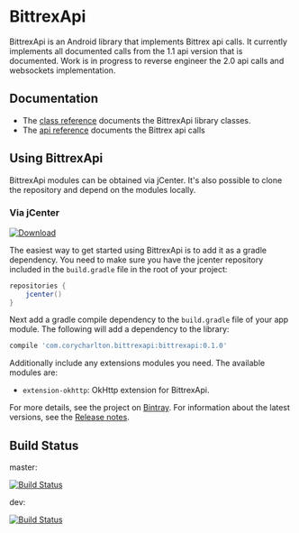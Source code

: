 # BittrexApi 

BittrexApi is an Android library that implements Bittrex api calls. It currently implements all documented calls from the 1.1 api version that is documented. Work is in progress to reverse engineer the 2.0 api calls and websockets implementation.

## Documentation ##

* The [class reference][] documents the BittrexApi library classes.
* The [api reference][] documents the Bittrex api calls

[class reference]: https://corycharlton.github.io/BittrexApi/reference
[api reference]: https://bittrex.com/home/api

## Using BittrexApi ##

BittrexApi modules can be obtained via jCenter. It's also possible to clone the
repository and depend on the modules locally.

### Via jCenter ### 

[![Download](https://api.bintray.com/packages/corycharlton/bittrexapi/bittrexapi/images/download.svg) ](https://bintray.com/corycharlton/bittrexapi/bittrexapi/_latestVersion)

The easiest way to get started using BittrexApi is to add it as a gradle
dependency. You need to make sure you have the jcenter repository included in
the `build.gradle` file in the root of your project:

```gradle
repositories {
    jcenter()
}
```

Next add a gradle compile dependency to the `build.gradle` file of your app
module. The following will add a dependency to the library:

```gradle
compile 'com.corycharlton.bittrexapi:bittrexapi:0.1.0'
```

Additionally include any extensions modules you need. The available modules
are:

* `extension-okhttp`: OkHttp extension for BittrexApi. 

For more details, see the project on [Bintray][]. For information about the
latest versions, see the [Release notes][].

[Bintray]: https://bintray.com/corycharlton/bittrexapi
[Release notes]: https://github.com/CoryCharlton/BittrexApi/blob/master/RELEASENOTES.md

## Build Status ##

master:

[![Build Status](https://travis-ci.org/CoryCharlton/Android-Bittrex-Api.svg?branch=master)](https://travis-ci.org/CoryCharlton/Android-Bittrex-Api)

dev:

[![Build Status](https://travis-ci.org/CoryCharlton/Android-Bittrex-Api.svg?branch=dev)](https://travis-ci.org/CoryCharlton/Android-Bittrex-Api)
